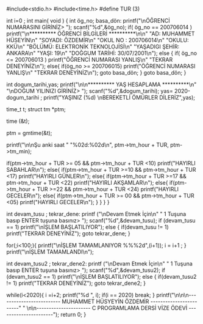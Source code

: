#include<stdio.h>
#include<time.h>
#define TUR (3)

int i=0 ;
int main( void )
{
	int ög_no;
  basa_dön:
	printf("\nÖĞRENCİ NUMARASINI GİRİNİZ> ");
	scanf("%d",&ög_no);
	if( ög_no == 200706014 )
		printf("\n********** ÖĞRENCİ BİLGİLERİ **********\n\n"
    "AD: MUHAMMET HÜSEYİN\n"
    "SOYADI: ÖZDEMİR\n"
    "OKUL NO : 200706014\n"
    "OKULU: KKÜ\n"
    "BÖLÜMÜ: ELEKTRONİK TEKNOLOJİSİ\n"
    "YAŞADIGI ŞEHİR: ANKARA\n"
    "YAŞI: 19\n"
    "DOĞGUM TARİHİ: 30/07/2001\n");
	else {
		if( ög_no <= 200706013 )
			printf("ÖĞRENCİ NUMARASI YANLIŞ\n"
      "TEKRAR DENEYİNİZ\n");
    else{
      if(ög_no >= 200706015)
			printf("ÖĞRENCİ NUMARASI YANLIŞ\n"
      "TEKRAR DENEYİNİZ\n");
      goto basa_dön;
    }
    goto basa_dön;
	}

int dogum_tarihi,yas;
printf("\n\n********** YAŞ HESAPLAMA **********\n"
"\nDOĞUM YILINIZI GİRİNİZ> ");
scanf("%d",&dogum_tarihi);
yas= 2020-dogum_tarihi ;
printf("YAŞINIZ (%d) \nBEREKETLİ ÖMÜRLER DİLERİZ",yas);

 time_t t;
  struct tm *ptm;

  time (&t);

  ptm = gmtime(&t);

  printf("\n\nŞu anki saat  "
"%02d:%02d\n", ptm->tm_hour + TUR, ptm->tm_min);


if(ptm->tm_hour + TUR >= 05 && ptm->tm_hour + TUR <10)
 printf("HAYIRLI SABAHLAR\n");
else{
  if(ptm->tm_hour + TUR >=10 && ptm->tm_hour + TUR <17)
  printf("HAYIRLI GÜNLER\n");
  else{
    if(ptm->tm_hour + TUR >=17 && ptm->tm_hour + TUR <22)
    printf("HAYIRLI AKŞAMLAR\n");
    else{
      if(ptm->tm_hour + TUR >=22 && ptm->tm_hour + TUR <24)
      printf("HAYIRLI GECELER\n");
      else{
        if(ptm->tm_hour + TUR >= 00 && ptm->tm_hour + TUR <05)
 printf("HAYIRLI GECELER\n");
      }
    }
  }
}

int devam_tusu ;
tekrar_dene:
printf ("\nDevam Etmek İçin\n" 
" 1 Tuşuna basıp ENTER tuşuna basınız> ");
scanf("%d",&devam_tusu);
if (devam_tusu == 1)
printf("\nİŞLEM BAŞLATILIYOR");
 else {
  if(devam_tusu != 1)
  printf("TEKRAR DENEYİNİZ");
  goto tekrar_dene;
}

for(;i<100;){
  printf("\nİŞLEM TAMAMLANIYOR %%%2d",(i+1));
  i = i+1 ;
}
printf("\nİŞLEM TAMAMLANDI\n");

int devam_tusu2 ;
tekrar_dene2:
printf ("\nDevam Etmek İçin\n" 
" 1 Tuşuna basıp ENTER tuşuna basınız> ");
scanf("%d",&devam_tusu2);
if (devam_tusu2 == 1)
printf("\nİŞLEM BAŞLATILIYOR");
 else {
  if(devam_tusu2 != 1)
  printf("TEKRAR DENEYİNİZ");
  goto tekrar_dene2;
}

while(i<2020){
  i =i+2;
  printf("%d ", i);
  if(i == 2020)
  break;
}
printf("\n\n\n------------------------- MUHAMMET HÜSYEYİN ÖZDEMİR ------------------------"
" \n\n---------------------- C PROGRAMLAMA DERSİ VİZE ÖDEVİ ----------------------");
	return 0;
}
